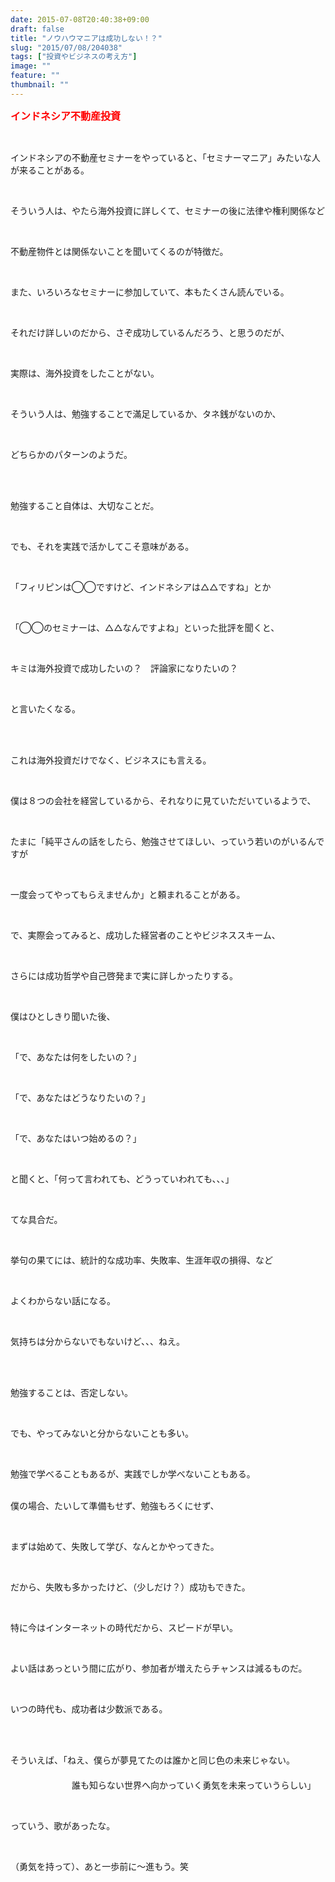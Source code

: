 ```yaml
---
date: 2015-07-08T20:40:38+09:00
draft: false
title: "ノウハウマニアは成功しない！？"
slug: "2015/07/08/204038"
tags: ["投資やビジネスの考え方"]
image: ""
feature: ""
thumbnail: ""
---
```

<p><font color="#ff0000" size="3"><strong>インドネシア不動産投資</strong></font></p><br/><p>インドネシアの不動産セミナーをやっていると、「セミナーマニア」みたいな人が来ることがある。</p><br/><p>そういう人は、やたら海外投資に詳しくて、セミナーの後に法律や権利関係など</p><br/><p>不動産物件とは関係ないことを聞いてくるのが特徴だ。</p><br/><p>また、いろいろなセミナーに参加していて、本もたくさん読んでいる。</p><br/><p>それだけ詳しいのだから、さぞ成功しているんだろう、と思うのだが、</p><br/><p>実際は、海外投資をしたことがない。</p><br/><p>そういう人は、勉強することで滿足しているか、タネ銭がないのか、</p><br/><p>どちらかのパターンのようだ。</p><br/><br/><p>勉強すること自体は、大切なことだ。</p><br/><p>でも、それを実践で活かしてこそ意味がある。</p><br/><p>「フィリピンは◯◯ですけど、インドネシアは△△ですね」とか</p><br/><p>「◯◯のセミナーは、△△なんですよね」といった批評を聞くと、</p><br/><p>キミは海外投資で成功したいの？　評論家になりたいの？</p><br/><p>と言いたくなる。</p><br/><p><br/>これは海外投資だけでなく、ビジネスにも言える。</p><br/><p>僕は８つの会社を経営しているから、それなりに見ていただいているようで、</p><br/><p>たまに「純平さんの話をしたら、勉強させてほしい、っていう若いのがいるんですが</p><br/><p>一度会ってやってもらえませんか」と頼まれることがある。</p><br/><p>で、実際会ってみると、成功した経営者のことやビジネススキーム、</p><br/><p>さらには成功哲学や自己啓発まで実に詳しかったりする。</p><br/><p>僕はひとしきり聞いた後、</p><br/><p>「で、あなたは何をしたいの？」</p><br/><p>「で、あなたはどうなりたいの？」</p><br/><p>「で、あなたはいつ始めるの？」</p><br/><p>と聞くと、「何って言われても、どうっていわれても、、、」</p><br/><p>てな具合だ。</p><br/><p>挙句の果てには、統計的な成功率、失敗率、生涯年収の損得、など</p><br/><p>よくわからない話になる。</p><br/><p>気持ちは分からないでもないけど、、、ねえ。</p><br/><p><br/>勉強することは、否定しない。</p><br/><p>でも、やってみないと分からないことも多い。</p><br/><p>勉強で学べることもあるが、実践でしか学べないこともある。</p><p><br/>僕の場合、たいして準備もせず、勉強もろくにせず、</p><br/><p>まずは始めて、失敗して学び、なんとかやってきた。</p><br/><p>だから、失敗も多かったけど、（少しだけ？）成功もできた。</p><br/><p>特に今はインターネットの時代だから、スピードが早い。</p><br/><p>よい話はあっという間に広がり、参加者が増えたらチャンスは減るものだ。</p><br/><p>いつの時代も、成功者は少数派である。</p><br/><p><br/>そういえば、「ねえ、僕らが夢見てたのは誰かと同じ色の未来じゃない。<br/>　<br/>　　　　　　　誰も知らない世界へ向かっていく勇気を未来っていうらしい」</p><br/><p>っていう、歌があったな。</p><br/><p>（勇気を持って）、あと一歩前に～進もう。笑</p><br/>

